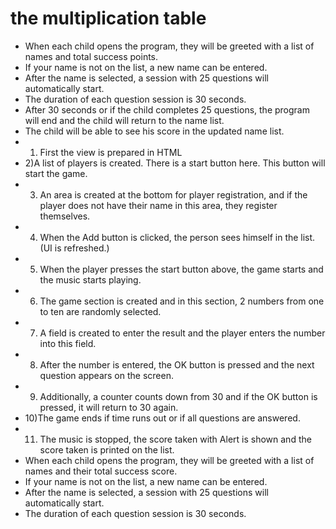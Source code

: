 # the multiplication table

* When each child opens the program, they will be greeted with a list of names and total success points.
* If your name is not on the list, a new name can be entered.
* After the name is selected, a session with 25 questions will automatically start.
* The duration of each question session is 30 seconds.
* After 30 seconds or if the child completes 25 questions, the program will end and the child will return to the name list.
* The child will be able to see his score in the updated name list.
* 1) First the view is prepared in HTML
* 2)A list of players is created. There is a start button here. This button will start the game.
* 3) An area is created at the bottom for player registration, and if the player does not have their name in this area, they register themselves.
* 4) When the Add button is clicked, the person sees himself in the list. (UI is refreshed.)
* 5) When the player presses the start button above, the game starts and the music starts playing.
* 6) The game section is created and in this section, 2 numbers from one to ten are randomly selected.
* 7) A field is created to enter the result and the player enters the number into this field.
* 8) After the number is entered, the OK button is pressed and the next question appears on the screen.
* 9) Additionally, a counter counts down from 30 and if the OK button is pressed, it will return to 30 again.
* 10)The game ends if time runs out or if all questions are answered.
* 11) The music is stopped, the score taken with Alert is shown and the score taken is printed on the list.
* When each child opens the program, they will be greeted with a list of names and their total success score.
* If your name is not on the list, a new name can be entered.
* After the name is selected, a session with 25 questions will automatically start.
* The duration of each question session is 30 seconds.
